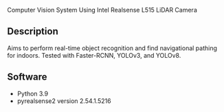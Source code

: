 Computer Vision System Using Intel Realsense L515 LiDAR Camera

## Description
Aims to perform real-time object recognition and find navigational pathing for indoors.
Tested with Faster-RCNN, YOLOv3, and YOLOv8.

## Software
- Python 3.9
- pyrealsense2 version 2.54.1.5216

  
